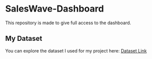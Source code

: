 # SalesWave-Dashboard
This repository is made to give full access to the dashboard.

## My Dataset
You can explore the dataset I used for my project here: [Dataset Link](https://catalog.data.gov/dataset/warehouse-and-retail-sales)
